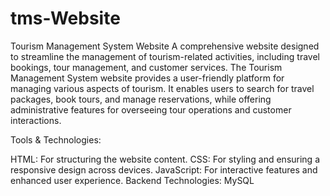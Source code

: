 # tms-Website
Tourism Management System Website
A comprehensive website designed to streamline the management of tourism-related activities, including travel bookings, tour management, and customer services.
The Tourism Management System website provides a user-friendly platform for managing various aspects of tourism. It enables users to search for travel packages, book tours, and manage reservations, while offering administrative features for overseeing tour operations and customer interactions.

Tools & Technologies:

HTML: For structuring the website content.
CSS: For styling and ensuring a responsive design across devices.
JavaScript: For interactive features and enhanced user experience.
Backend Technologies:  MySQL
